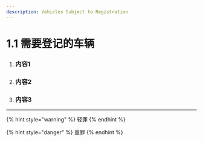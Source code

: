 ```yaml
---
description: Vehicles Subject to Registration
---
```


# 1.1 需要登记的车辆

1. ### 内容1
2. ### 内容2
3. ### 内容3

***

{% hint style="warning" %}
轻罪
{% endhint %}

{% hint style="danger" %}
重罪
{% endhint %}
